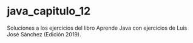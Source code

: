 # java_capitulo_12
Soluciones a los ejercicios del libro Aprende Java con ejercicios de Luis José Sánchez (Edición 2019).
